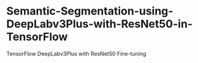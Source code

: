 # Semantic-Segmentation-using-DeepLabv3Plus-with-ResNet50-in-TensorFlow
TensorFlow DeepLabv3Plus with ResNet50 Fine-tuning
